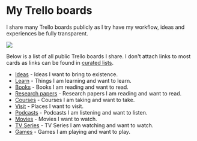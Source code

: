 # My Trello boards
I share many Trello boards publicly as I try have my workflow, ideas and experiences be fully transparent.

![](https://i.imgur.com/8g63H6d.png)

Below is a list of all public Trello boards I share. I don't attach links to most cards as links can be found in [curated lists](https://github.com/learn-anything/curated-lists#readme).
- [Ideas](https://trello.com/b/alB1ryRP) - Ideas I want to bring to existence.
- [Learn](https://trello.com/b/cu32qF3q) - Things I am learning and want to learn.
- [Books](https://trello.com/b/MOrnm2aN) - Books I am reading and want to read.
- [Research papers](https://trello.com/b/EKl1Ie3q) - Research papers I am reading and want to read.
- [Courses](https://trello.com/b/KXiTLwSA) - Courses I am taking and want to take.
- [Visit](https://trello.com/b/i8c0hBVu) - Places I want to visit.
- [Podcasts](https://trello.com/b/Wtr04eGQ) - Podcasts I am listening and want to listen.
- [Movies](https://trello.com/b/jFaHJFow) - Movies I want to watch.
- [TV Series](https://trello.com/b/iUtT6wmu) - TV Series I am watching and want to watch.
- [Games](https://trello.com/b/EekGabpj) - Games I am playing and want to play.